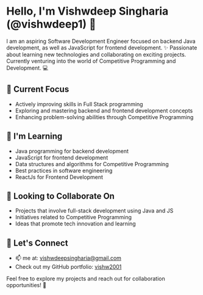 # Hello, I'm Vishwdeep Singharia (@vishwdeep1) 👋

I am an aspiring Software Development Engineer focused on backend Java development, as well as JavaScript for frontend development. ✨ Passionate about learning new technologies and collaborating on exciting projects. Currently venturing into the world of Competitive Programming and Development. 💻

## 🔭 Current Focus
- Actively improving skills in Full Stack programming
- Exploring and mastering backend and frontend development concepts
- Enhancing problem-solving abilities through Competitive Programming

## 🌱 I'm Learning
- Java programming for backend development
- JavaScript for frontend development
- Data structures and algorithms for Competitive Programming
- Best practices in software engineering
- ReactJs for Frontend Development

## 💼 Looking to Collaborate On
- Projects that involve full-stack development using Java and JS
- Initiatives related to Competitive Programming
- Ideas that promote tech innovation and learning

## 💬 Let's Connect
- 📫 me at: vishwdeepsingharia@gmail.com
- Check out my GitHub portfolio: [vishw2001](https://github.com/vishwdeep2001)

 
Feel free to explore my projects and reach out for collaboration opportunities! 🌟
